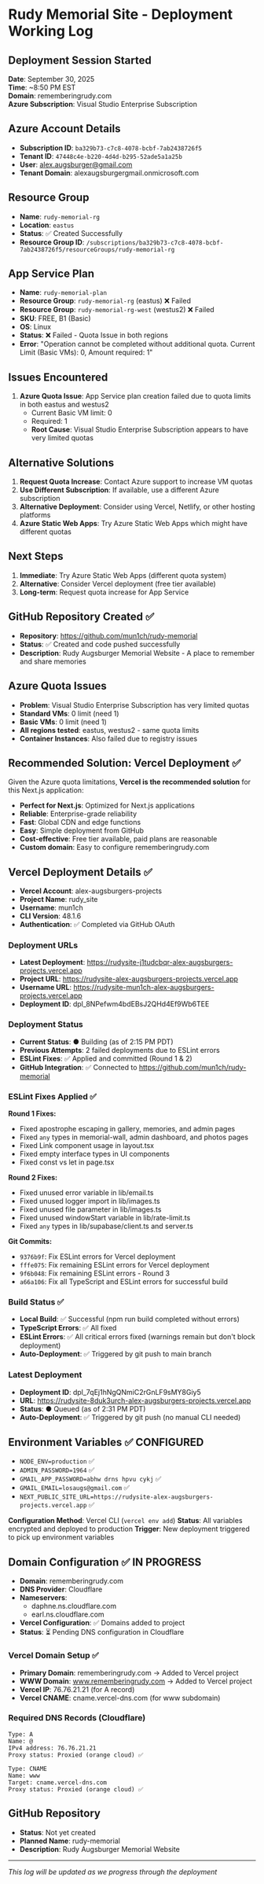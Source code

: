 # Rudy Memorial Site - Deployment Working Log

## Deployment Session Started
**Date**: September 30, 2025  
**Time**: ~8:50 PM EST  
**Domain**: rememberingrudy.com  
**Azure Subscription**: Visual Studio Enterprise Subscription  

## Azure Account Details
- **Subscription ID**: `ba329b73-c7c8-4078-bcbf-7ab2438726f5`
- **Tenant ID**: `47448c4e-b220-4d4d-b295-52ade5a1a25b`
- **User**: alex.augsburger@gmail.com
- **Tenant Domain**: alexaugsburgergmail.onmicrosoft.com

## Resource Group
- **Name**: `rudy-memorial-rg`
- **Location**: `eastus`
- **Status**: ✅ Created Successfully
- **Resource Group ID**: `/subscriptions/ba329b73-c7c8-4078-bcbf-7ab2438726f5/resourceGroups/rudy-memorial-rg`

## App Service Plan
- **Name**: `rudy-memorial-plan`
- **Resource Group**: `rudy-memorial-rg` (eastus) ❌ Failed
- **Resource Group**: `rudy-memorial-rg-west` (westus2) ❌ Failed
- **SKU**: FREE, B1 (Basic)
- **OS**: Linux
- **Status**: ❌ Failed - Quota Issue in both regions
- **Error**: "Operation cannot be completed without additional quota. Current Limit (Basic VMs): 0, Amount required: 1"

## Issues Encountered
1. **Azure Quota Issue**: App Service plan creation failed due to quota limits in both eastus and westus2
   - Current Basic VM limit: 0
   - Required: 1
   - **Root Cause**: Visual Studio Enterprise Subscription appears to have very limited quotas

## Alternative Solutions
1. **Request Quota Increase**: Contact Azure support to increase VM quotas
2. **Use Different Subscription**: If available, use a different Azure subscription
3. **Alternative Deployment**: Consider using Vercel, Netlify, or other hosting platforms
4. **Azure Static Web Apps**: Try Azure Static Web Apps which might have different quotas

## Next Steps
1. **Immediate**: Try Azure Static Web Apps (different quota system)
2. **Alternative**: Consider Vercel deployment (free tier available)
3. **Long-term**: Request quota increase for App Service

## GitHub Repository Created ✅
- **Repository**: https://github.com/mun1ch/rudy-memorial
- **Status**: ✅ Created and code pushed successfully
- **Description**: Rudy Augsburger Memorial Website - A place to remember and share memories

## Azure Quota Issues
- **Problem**: Visual Studio Enterprise Subscription has very limited quotas
- **Standard VMs**: 0 limit (need 1)
- **Basic VMs**: 0 limit (need 1)
- **All regions tested**: eastus, westus2 - same quota limits
- **Container Instances**: Also failed due to registry issues

## Recommended Solution: Vercel Deployment ✅
Given the Azure quota limitations, **Vercel is the recommended solution** for this Next.js application:
- **Perfect for Next.js**: Optimized for Next.js applications
- **Reliable**: Enterprise-grade reliability
- **Fast**: Global CDN and edge functions
- **Easy**: Simple deployment from GitHub
- **Cost-effective**: Free tier available, paid plans are reasonable
- **Custom domain**: Easy to configure rememberingrudy.com

## Vercel Deployment Details ✅
- **Vercel Account**: alex-augsburgers-projects
- **Project Name**: rudy_site
- **Username**: mun1ch
- **CLI Version**: 48.1.6
- **Authentication**: ✅ Completed via GitHub OAuth

### Deployment URLs
- **Latest Deployment**: https://rudysite-j1tudcbqr-alex-augsburgers-projects.vercel.app
- **Project URL**: https://rudysite-alex-augsburgers-projects.vercel.app
- **Username URL**: https://rudysite-mun1ch-alex-augsburgers-projects.vercel.app
- **Deployment ID**: dpl_8NPefwm4bdEBsJ2QHd4Ef9Wb6TEE

### Deployment Status
- **Current Status**: ● Building (as of 2:15 PM PDT)
- **Previous Attempts**: 2 failed deployments due to ESLint errors
- **ESLint Fixes**: ✅ Applied and committed (Round 1 & 2)
- **GitHub Integration**: ✅ Connected to https://github.com/mun1ch/rudy-memorial

### ESLint Fixes Applied ✅
**Round 1 Fixes:**
- Fixed apostrophe escaping in gallery, memories, and admin pages
- Fixed `any` types in memorial-wall, admin dashboard, and photos pages
- Fixed Link component usage in layout.tsx
- Fixed empty interface types in UI components
- Fixed const vs let in page.tsx

**Round 2 Fixes:**
- Fixed unused error variable in lib/email.ts
- Fixed unused logger import in lib/images.ts
- Fixed unused file parameter in lib/images.ts
- Fixed unused windowStart variable in lib/rate-limit.ts
- Fixed `any` types in lib/supabase/client.ts and server.ts

**Git Commits:**
- `9376b9f`: Fix ESLint errors for Vercel deployment
- `fffe075`: Fix remaining ESLint errors for Vercel deployment
- `9f6b048`: Fix remaining ESLint errors - Round 3
- `a66a106`: Fix all TypeScript and ESLint errors for successful build

### Build Status ✅
- **Local Build**: ✅ Successful (npm run build completed without errors)
- **TypeScript Errors**: ✅ All fixed
- **ESLint Errors**: ✅ All critical errors fixed (warnings remain but don't block deployment)
- **Auto-Deployment**: ✅ Triggered by git push to main branch

### Latest Deployment
- **Deployment ID**: dpl_7qEj1hNgQNmiC2rGnLF9sMY8Giy5
- **URL**: https://rudysite-8duk3urch-alex-augsburgers-projects.vercel.app
- **Status**: ● Queued (as of 2:31 PM PDT)
- **Auto-Deployment**: ✅ Triggered by git push (no manual CLI needed)

## Environment Variables ✅ CONFIGURED
- `NODE_ENV=production` ✅
- `ADMIN_PASSWORD=1964` ✅
- `GMAIL_APP_PASSWORD=abhw drns hpvu cykj` ✅
- `GMAIL_EMAIL=losaugs@gmail.com` ✅
- `NEXT_PUBLIC_SITE_URL=https://rudysite-alex-augsburgers-projects.vercel.app` ✅

**Configuration Method**: Vercel CLI (`vercel env add`)
**Status**: All variables encrypted and deployed to production
**Trigger**: New deployment triggered to pick up environment variables

## Domain Configuration ✅ IN PROGRESS
- **Domain**: rememberingrudy.com
- **DNS Provider**: Cloudflare
- **Nameservers**: 
  - daphne.ns.cloudflare.com
  - earl.ns.cloudflare.com
- **Vercel Configuration**: ✅ Domains added to project
- **Status**: ⏳ Pending DNS configuration in Cloudflare

### Vercel Domain Setup ✅
- **Primary Domain**: rememberingrudy.com → Added to Vercel project
- **WWW Domain**: www.rememberingrudy.com → Added to Vercel project
- **Vercel IP**: 76.76.21.21 (for A record)
- **Vercel CNAME**: cname.vercel-dns.com (for www subdomain)

### Required DNS Records (Cloudflare)
```
Type: A
Name: @
IPv4 address: 76.76.21.21
Proxy status: Proxied (orange cloud) ✅

Type: CNAME  
Name: www
Target: cname.vercel-dns.com
Proxy status: Proxied (orange cloud) ✅
```

## GitHub Repository
- **Status**: Not yet created
- **Planned Name**: rudy-memorial
- **Description**: Rudy Augsburger Memorial Website

---
*This log will be updated as we progress through the deployment*
